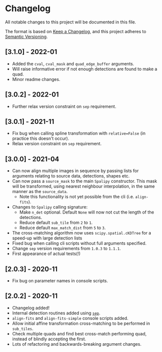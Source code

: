 # Changelog
All notable changes to this project will be documented in this file.

The format is based on [Keep a Changelog](https://keepachangelog.com/en/1.0.0/),
and this project adheres to [Semantic Versioning](https://semver.org/spec/v2.0.0.html).

## [3.1.0] - 2022-01
 - Added the `cval`, `cval_mask` and `quad_edge_buffer` arguments.
 - Will raise informative error if not enough detections are found to make a quad.
 - Minor readme changes.

## [3.0.2] - 2022-01
 - Further relax version constraint on `sep` requirement.

## [3.0.1] - 2021-11
 - Fix bug when calling spline transformation with `relative=False` (in practice this doesn't occur).
 - Relax version constraint on `sep` requirement.

## [3.0.0] - 2021-04
 - Can now align multiple images in sequence by passing lists for arguments relating to
   source data, detections, shapes etc.
 - Can now pass a `source_mask` to the main `Spalipy` constructor. This mask will be transformed, using
   nearest neighbour interpolation, in the same manner as the `source_data`.
   - Note this functionality is not yet possible from the cli (i.e. `align-fits`).
 - Changes to `Spalipy` calling signature:
   - Make `n_det` optional. Default `None` will now not cut the length of the detections.
   - Reduce default `sub_tile` from `2` to `1`.
   - Reduce default `max_match_dist` from `5` to `3`.
 - The cross-matching algorithm now uses `scipy.spatial.cKDTree` for a speed-up with large detection lists  
 - Fixed bug when calling cli scripts without full arguments specified.
 - Change `sep` version requirements from `1.0.3` to `1.1.1`.
 - First appearance of actual tests(!)

## [2.0.3] - 2020-11

 - Fix bug on parameter names in console scripts.
 
## [2.0.2] - 2020-11

 - Changelog added!
 - Internal detection routines added using [`sep`](https://github.com/kbarbary/sep).
 - `align-fits` and `align-fits-simple` console scripts added.
 - Allow initial affine transformation cross-matching to be performed in `sub_tiles`.
 - Check multiple quads and find best cross-match performing quad, instead of blindly accepting the first.
 - Lots of refactoring and backwards-breaking argument changes.